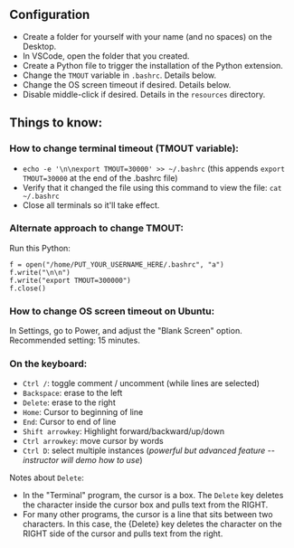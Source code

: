 ## Configuration

- Create a folder for yourself with your name (and no spaces) on the Desktop.
- In VSCode, open the folder that you created.
- Create a Python file to trigger the installation of the Python extension.
- Change the `TMOUT` variable in `.bashrc`. Details below.
- Change the OS screen timeout if desired. Details below.
- Disable middle-click if desired. Details in the `resources` directory.


## Things to know:

### How to change terminal timeout (TMOUT variable):

- `echo -e '\n\nexport TMOUT=30000' >> ~/.bashrc` (this appends `export TMOUT=30000` at the end of the .bashrc file)
- Verify that it changed the file using this command to view the file: `cat ~/.bashrc`
- Close all terminals so it'll take effect.

### Alternate approach to change TMOUT:

Run this Python:

```python3
f = open("/home/PUT_YOUR_USERNAME_HERE/.bashrc", "a")
f.write("\n\n")
f.write("export TMOUT=300000")
f.close()
```

### How to change OS screen timeout on Ubuntu:

In Settings, go to Power, and adjust the "Blank Screen" option. Recommended setting: 15 minutes.

### On the keyboard:

- `Ctrl /`: toggle comment / uncomment  (while lines are selected)
- `Backspace`: erase to the left
- `Delete`: erase to the right
- `Home`: Cursor to beginning of line
- `End`: Cursor to end of line
- `Shift arrowkey`: Highlight forward/backward/up/down
- `Ctrl arrowkey`: move cursor by words
- `Ctrl D`: select multiple instances (_powerful but advanced feature -- instructor will demo how to use_)

Notes about `Delete`:
- In the "Terminal" program, the cursor is a box.  The `Delete` key deletes the character inside the cursor box and pulls text from the RIGHT.
- For many other programs, the cursor is a line that sits between two characters.  In this case, the {Delete} key deletes the character on the RIGHT side of the cursor and pulls text from the right.
